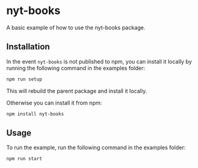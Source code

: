 # nyt-books

A basic example of how to use the nyt-books package.

## Installation

In the event `nyt-books` is not published to npm, you can install it locally by running the following command in the examples folder:

```sh
npm run setup
```

This will rebuild the parent package and install it locally.

Otherwise you can install it from npm:

```sh
npm install nyt-books
```

## Usage

To run the example, run the following command in the examples folder:

```sh
npm run start
```

<!-- This file was generated by liblab | https://liblab.com/ -->
